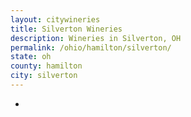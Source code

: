 ```yaml
---
layout: citywineries
title: Silverton Wineries
description: Wineries in Silverton, OH
permalink: /ohio/hamilton/silverton/
state: oh
county: hamilton
city: silverton
---
```

-
